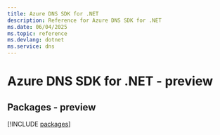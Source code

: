 ```yaml
---
title: Azure DNS SDK for .NET
description: Reference for Azure DNS SDK for .NET
ms.date: 06/04/2025
ms.topic: reference
ms.devlang: dotnet
ms.service: dns
---
```

# Azure DNS SDK for .NET - preview
## Packages - preview
[!INCLUDE [packages](dns-index.md)]